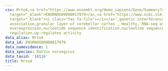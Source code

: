 ```yaml
---
csv: Mrto4,<a href="https://www.ensembl.org/Homo_sapiens/Gene/Summary?db=core;g=ENSRNOG00000017979"
  target="_blank">ENSRNOG00000017979</a>,<a href="https://www.ncbi.nlm.nih.gov/pubmed/30467350"
  target="_blank"><i class="fas fa-file"></i></a>",genetic interference,functional
  association,granular layer of cerebellar cortex , Healthy, RNA-seq assay, hsf-1
  overexpression,nucleotide sequence identification,nucleotide sequence identification,transcriptional
  regulation,up-regulates activity
data_alias: Mrto4
data_id: ENSRNOG00000017979
data_numevidence: 1
data_species: Rattus norvegicus
data_taxid: '10116'
title: Mrto4
---
```

